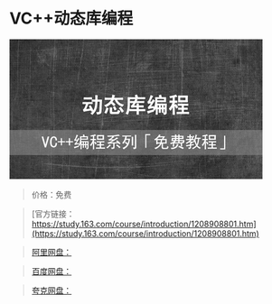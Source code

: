 # VC++动态库编程

![img](../../../assets/study163/free/7568238cd6ad4c59848b50c77a35a944.jpg)

> 价格：免费

> [官方链接：https://study.163.com/course/introduction/1208908801.htm](https://study.163.com/course/introduction/1208908801.htm)

> [阿里网盘：]()

> [百度网盘：]()

> [夸克网盘：]()
